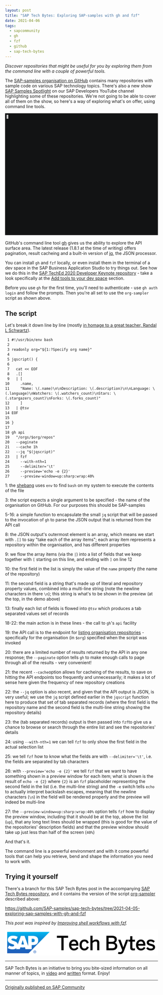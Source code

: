 ```yaml
---
layout: post
title: "SAP Tech Bytes: Exploring SAP-samples with gh and fzf"
date: 2021-04-06
tags:
  - sapcommunity
  - gh
  - fzf
  - github
  - sap-tech-bytes
---
```

*Discover repositories that might be useful for you by exploring them
from the command line with a couple of powerful tools.*

The [SAP-samples organisation on GitHub](https://github.com/SAP-samples)
contains many repositories with sample code on various SAP technology
topics. There's also a new show [SAP Samples
Spotlight](https://www.youtube.com/playlist?list=PL6RpkC85SLQDS1XbEQIWG_h3fSj_jG_yQ)
on our SAP Developers YouTube channel highlighting some of these
repositories. We're not going to be able to cover all of them on the
show, so here's a way of exploring what's on offer, using command line
tools.

![](/images/2021/04/org-sampler.gif)


GitHub's command line tool [gh](https://github.com/cli/cli) gives us
the ability to explore the API surface area. The latest release (1.8.1
at the time of writing) offers pagination, result cacheing and a
built-in version of [jq](https://jqlang.org/), the JSON
processor.

You can install `gh` and `fzf` locally, or even install them in the
terminal of a dev space in the SAP Business Application Studio to try
things out. See how we do this in the [SAP TechEd 2020 Developer Keynote
repository](https://github.com/SAP-samples/teched2020-developer-keynote) -
take a look specifically at the [Add tools to your dev
space](https://github.com/SAP-samples/teched2020-developer-keynote/tree/main/usingappstudio#add-tools-to-your-dev-space)
section.

Before you use `gh` for the first time, you'll need to authenticate -
use `gh auth login` and follow the prompts. Then you're all set to use
the `org-sampler` script as shown above.

## The script

Let's break it down line by line (mostly [in homage to a great teacher,
Randal L Schwartz](/blog/posts/2021/01/26/columnar-layout-with-awk/#homage)).

```shell
 1 #!/usr/bin/env bash
 2
 3 readonly org="${1:?Specify org name}"
 4
 5 jqscript() {
 6
 7   cat << EOF
 8   .[]
 9   | [
10     .name,
11     "Name: \(.name)\n\nDescription: \(.description)\n\nLanguage: \(.language)\nWatchers: \(.watchers_count)\nStars: \(.stargazers_count)\nForks: \(.forks_count)"
12     ]
13   | @tsv
14 EOF
15
16 }
17
18 gh api
19   "/orgs/$org/repos"
20   --paginate
21   --cache 1h
22   --jq "$(jqscript)"
23   | fzf
24     --with-nth=1
25     --delimiter='\t'
26     --preview='echo -e {2}'
27     --preview-window=up:sharp:wrap:40%
```

1: the [shebang](https://en.wikipedia.org/wiki/Shebang_(Unix)) uses
`env` to find `bash` on my system to execute the contents of the file

3: the script expects a single argument to be specified - the name of
the organisation on GitHub. For our purposes this should be SAP-samples

5-16: a simple function to encapsulate the small `jq` script that will
be passed to the invocation of `gh` to parse the JSON output that is
returned from the API call

8: the JSON output's outermost element is an array, which means we
start with `.[]` to say "take each of the array items"; each array
item represents a repository within the organisation, and has different
properties

9: we flow the array items (via the `|`) into a list of fields that we
keep together with `[` starting on this line, and ending with `]` on
line 12

10: the first field in the list is simply the value of the `name`
property (the name of the repository)

11: the second field is a string that's made up of literal and
repository property values, combined into a multi-line string (note the
newline characters in there `\n`); this string is what's to be shown in
the preview (at the top, in the demo above)

13: finally each list of fields is flowed into `@tsv` which produces a
tab separated values set of records

18-22: the main action is in these lines - the call to `gh`'s `api`
facility

19: the API call is to the endpoint for [listing organisation
repositories](https://docs.github.com/en/rest/reference/repos#list-organization-repositories) -
specifically for the organisation (in `$org`) specified when the script
was invoked

20: there are a limited number of results returned by the API in any one
response; the `--paginate` option tells `gh` to make enough calls to
page through all of the results - very convenient!

21: the recent `--cache`option allows for cacheing of the results, to
save on hitting the API endpoints too frequently and unnecessarily; it
makes a lot of sense here given the frequency of new repository
creations

22: the `--jq` option is also recent, and given that the API output is
JSON, is very useful; we use the `jq` script defined earlier in the
`jqscript` function here to produce that set of tab separated records
(where the first field is the repository name and the second field is
the multi-line string showing the repository details)

23: the (tab separated records) output is then passed into `fzf`to give
us a chance to browse or search through the entire list and see the
repositories' details

24: using `--with-nth=1` we can tell `fzf` to only show the first field
in the actual selection list

25: we tell `fzf` how to know what the fields are with
`--delimiter='\t'`, i.e. the fields are separated by tab characters

26: with `--preview='echo -e {2}'` we tell `fzf` that we want to have
something shown in a preview window for each item; what is shown is the
result of `echo -e {2}` where `{2}` is an `fzf` placeholder representing
the second field in the list (i.e. the multi-line string) and the `-e`
switch tells `echo` to actually interpret backslash escapes, meaning
that the newline characters (`\n`) in the field will be rendered
properly and the preview will indeed be multi-line

27: the `--preview-window=up:sharp:wrap:40%` option tells `fzf` how to
display the preview window, including that it should be at the top,
above the list (`up`), that any long text lines should be wrapped (this
is good for the value of the repositories' description fields) and that
the preview window should take up just less than half of the screen
(`40%`)

And that's it.

The command line is a powerful environment and with it come powerful
tools that can help you retrieve, bend and shape the information you
need to work with.

## Trying it yourself

There's a branch for this SAP Tech Bytes post in the accompanying [SAP
Tech Bytes repository](https://github.com/SAP-samples/sap-tech-bytes),
and it contains the version of the script
[org-sampler](https://github.com/SAP-samples/sap-tech-bytes/blob/2021-04-05-exploring-sap-samples-with-gh-and-fzf/org-sampler)
described above:

<https://github.com/SAP-samples/sap-tech-bytes/tree/2021-04-05-exploring-sap-samples-with-gh-and-fzf>

*This post was inspired by [Improving shell workflows with
fzf](https://seb.jambor.dev/posts/improving-shell-workflows-with-fzf/).*

[![](/images/2021/02/screenshot-2021-02-22-at-11.00.25.png)](#saptechbytes)

---

SAP Tech Bytes is an initiative to bring you bite-sized information on
all manner of topics, in
[video](https://www.youtube.com/playlist?list=PL6RpkC85SLQC3HBShmlMaPu_nL--4f20z)
and [written](/tags/sap-tech-bytes/) format. Enjoy!

---

[Originally published on SAP Community](https://community.sap.com/t5/technology-blogs-by-sap/sap-tech-bytes-exploring-sap-samples-with-gh-and-fzf/ba-p/13512644)
